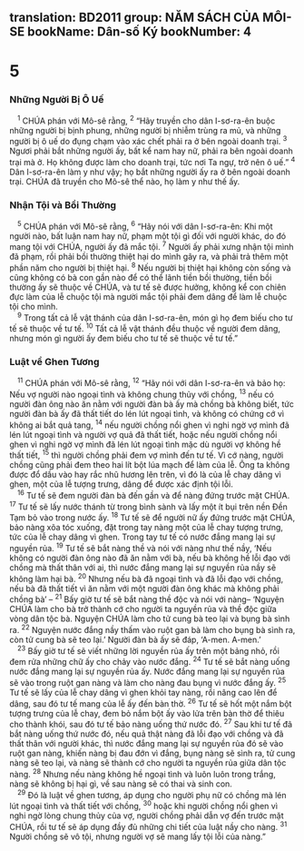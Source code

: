 translation: BD2011
group: NĂM SÁCH CỦA MÔI-SE
bookName: Dân-số Ký 
bookNumber: 4
-------

<div class="title"><h1>5</h1><h3>Những Người Bị Ô Uế</h3></div>
<span class="verse dan_5_1"> <sup>1</sup> CHÚA phán với Mô-sê rằng, </span>
<span class="verse dan_5_2"><sup>2</sup> “Hãy truyền cho dân I-sơ-ra-ên buộc những người bị bịnh phung, những người bị nhiễm trùng ra mủ, và những người bị ô uế do đụng chạm vào xác chết phải ra ở bên ngoài doanh trại. </span>
<span class="verse dan_5_3"><sup>3</sup> Ngươi phải bắt những người ấy, bất kể nam hay nữ, phải ra bên ngoài doanh trại mà ở. Họ không được làm cho doanh trại, tức nơi Ta ngự, trở nên ô uế.” </span>
<span class="verse dan_5_4"><sup>4</sup> Dân I-sơ-ra-ên làm y như vậy; họ bắt những người ấy ra ở bên ngoài doanh trại. CHÚA đã truyền cho Mô-sê thể nào, họ làm y như thế ấy.<br/></span>
<div class="title"><h3>Nhận Tội và Bồi Thường</h3></div>
<span class="verse dan_5_5"> <sup>5</sup> CHÚA phán với Mô-sê rằng, </span>
<span class="verse dan_5_6"><sup>6</sup> “Hãy nói với dân I-sơ-ra-ên: Khi một người nào, bất luận nam hay nữ, phạm một tội gì đối với người khác, do đó mang tội với CHÚA, người ấy đã mắc tội. </span>
<span class="verse dan_5_7"><sup>7</sup> Người ấy phải xưng nhận tội mình đã phạm, rồi phải bồi thường thiệt hại do mình gây ra, và phải trả thêm một phần năm cho người bị thiệt hại. </span>
<span class="verse dan_5_8"><sup>8</sup> Nếu người bị thiệt hại không còn sống và cũng không có bà con gần nào để có thể lãnh tiền bồi thường, tiền bồi thường ấy sẽ thuộc về CHÚA, và tư tế sẽ được hưởng, không kể con chiên đực làm của lễ chuộc tội mà người mắc tội phải đem dâng để làm lễ chuộc tội cho mình.<br/></span>
<span class="verse dan_5_9"> <sup>9</sup> Trong tất cả lễ vật thánh của dân I-sơ-ra-ên, món gì họ đem biếu cho tư tế sẽ thuộc về tư tế. </span>
<span class="verse dan_5_10"><sup>10</sup> Tất cả lễ vật thánh đều thuộc về người đem dâng, nhưng món gì người ấy đem biếu cho tư tế sẽ thuộc về tư tế.”<br/></span>
<div class="title"><h3>Luật về Ghen Tương</h3></div>
<span class="verse dan_5_11"> <sup>11</sup> CHÚA phán với Mô-sê rằng, </span>
<span class="verse dan_5_12"><sup>12</sup> “Hãy nói với dân I-sơ-ra-ên và bảo họ: Nếu vợ người nào ngoại tình và không chung thủy với chồng, </span>
<span class="verse dan_5_13"><sup>13</sup> nếu có người đàn ông nào ăn nằm với người đàn bà ấy mà chồng bà không biết, tức người đàn bà ấy đã thất tiết do lén lút ngoại tình, và không có chứng cớ vì không ai bắt quả tang, </span>
<span class="verse dan_5_14"><sup>14</sup> nếu người chồng nổi ghen vì nghi ngờ vợ mình đã lén lút ngoại tình và người vợ quả đã thất tiết, hoặc nếu người chồng nổi ghen vì nghi ngờ vợ mình đã lén lút ngoại tình mặc dù người vợ không hề thất tiết, </span>
<span class="verse dan_5_15"><sup>15</sup> thì người chồng phải đem vợ mình đến tư tế. Vì cớ nàng, người chồng cũng phải đem theo hai lít bột lúa mạch để làm của lễ. Ông ta không được đổ dầu vào hay rắc nhũ hương lên trên, vì đó là của lễ chay dâng vì ghen, một của lễ tượng trưng, dâng để được xác định tội lỗi.<br/></span>
<span class="verse dan_5_16"> <sup>16</sup> Tư tế sẽ đem người đàn bà đến gần và để nàng đứng trước mặt CHÚA. </span>
<span class="verse dan_5_17"><sup>17</sup> Tư tế sẽ lấy nước thánh từ trong bình sành và lấy một ít bụi trên nền Ðền Tạm bỏ vào trong nước ấy. </span>
<span class="verse dan_5_18"><sup>18</sup> Tư tế sẽ để người nữ ấy đứng trước mặt CHÚA, bảo nàng xõa tóc xuống, đặt trong tay nàng một của lễ chay tượng trưng, tức của lễ chay dâng vì ghen. Trong tay tư tế có nước đắng mang lại sự nguyền rủa. </span>
<span class="verse dan_5_19"><sup>19</sup> Tư tế sẽ bắt nàng thề và nói với nàng như thế nầy, ‘Nếu không có người đàn ông nào đã ăn nằm với bà, nếu bà không hề lỗi đạo với chồng mà thất thân với ai, thì nước đắng mang lại sự nguyền rủa nầy sẽ không làm hại bà. </span>
<span class="verse dan_5_20"><sup>20</sup> Nhưng nếu bà đã ngoại tình và đã lỗi đạo với chồng, nếu bà đã thất tiết vì ăn nằm với một người đàn ông khác mà không phải chồng bà’ – </span>
<span class="verse dan_5_21"><sup>21</sup> Bấy giờ tư tế sẽ bắt nàng thề độc và nói với nàng– ‘Nguyện CHÚA làm cho bà trở thành cớ cho người ta nguyền rủa và thề độc giữa vòng dân tộc bà. Nguyện CHÚA làm cho tử cung bà teo lại và bụng bà sình ra. </span>
<span class="verse dan_5_22"><sup>22</sup> Nguyện nước đắng nầy thấm vào ruột gan bà làm cho bụng bà sình ra, còn tử cung bà sẽ teo lại.’ Người đàn bà ấy sẽ đáp, ‘A-men. A-men.’ <br/></span>
<span class="verse dan_5_23"> <sup>23</sup> Bấy giờ tư tế sẽ viết những lời nguyền rủa ấy trên một bảng nhỏ, rồi đem rửa những chữ ấy cho chảy vào nước đắng. </span>
<span class="verse dan_5_24"><sup>24</sup> Tư tế sẽ bắt nàng uống nước đắng mang lại sự nguyền rủa ấy. Nước đắng mang lại sự nguyền rủa sẽ vào trong ruột gan nàng và làm cho nàng đau bụng vì nước đắng ấy. </span>
<span class="verse dan_5_25"><sup>25</sup> Tư tế sẽ lấy của lễ chay dâng vì ghen khỏi tay nàng, rồi nâng cao lên để dâng, sau đó tư tế mang của lễ ấy đến bàn thờ. </span>
<span class="verse dan_5_26"><sup>26</sup> Tư tế sẽ hốt một nắm bột tượng trưng của lễ chay, đem bỏ nắm bột ấy vào lửa trên bàn thờ để thiêu cho thành khói, sau đó tư tế bảo nàng uống thứ nước đó. </span>
<span class="verse dan_5_27"><sup>27</sup> Sau khi tư tế đã bắt nàng uống thứ nước đó, nếu quả thật nàng đã lỗi đạo với chồng và đã thất thân với người khác, thì nước đắng mang lại sự nguyền rủa đó sẽ vào ruột gan nàng, khiến nàng bị đau đớn vì đắng, bụng nàng sẽ sình ra, tử cung nàng sẽ teo lại, và nàng sẽ thành cớ cho người ta nguyền rủa giữa dân tộc nàng. </span>
<span class="verse dan_5_28"><sup>28</sup> Nhưng nếu nàng không hề ngoại tình và luôn luôn trong trắng, nàng sẽ không bị hại gì, về sau nàng sẽ có thai và sinh con.<br/></span>
<span class="verse dan_5_29"> <sup>29</sup> Ðó là luật về ghen tương, áp dụng cho người phụ nữ có chồng mà lén lút ngoại tình và thất tiết với chồng, </span>
<span class="verse dan_5_30"><sup>30</sup> hoặc khi người chồng nổi ghen vì nghi ngờ lòng chung thủy của vợ, người chồng phải dẫn vợ đến trước mặt CHÚA, rồi tư tế sẽ áp dụng đầy đủ những chi tiết của luật nầy cho nàng. </span>
<span class="verse dan_5_31"><sup>31</sup> Người chồng sẽ vô tội, nhưng người vợ sẽ mang lấy tội lỗi của nàng.”<br/></span>
